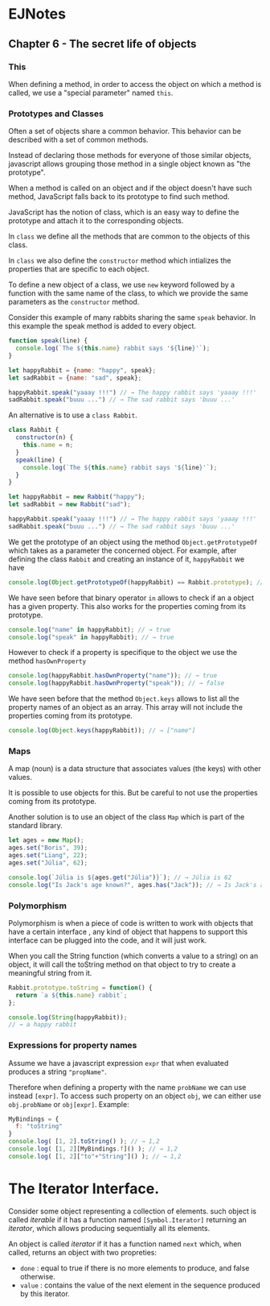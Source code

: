 # EJNotes

## Chapter 6 - The secret life of objects

### This

When defining a method, in order to access the object on which a method is called, we use a "special parameter" named `this`.

### Prototypes and Classes

Often a set of objects share a common behavior. This behavior can be described with a set of common methods. 

Instead of declaring those methods for everyone of those similar objects, 
javascript allows grouping those method in a single object known as "the prototype".

When a method is called on an object and if the object doesn't have such method, 
JavaScript falls back to its prototype to find such method.

JavaScript has the notion of class, which is an easy way to define the prototype and attach it to the corresponding objects.

In `class` we define all the methods that are common to the objects of this class.

In `class` we also define the `constructor` method which intializes the properties that are specific to each object.

To define a new object of a class, we use `new` keyword followed by a function with the same name of the class, 
to which we provide the same parameters as the `constructor` method.

Consider this example of many rabbits sharing the same `speak` behavior. 
In this example the speak method is added to every object.

```javascript
function speak(line) {
  console.log(`The ${this.name} rabbit says '${line}'`);
}

let happyRabbit = {name: "happy", speak};
let sadRabbit = {name: "sad", speak};

happyRabbit.speak("yaaay !!!") // → The happy rabbit says 'yaaay !!!' 
sadRabbit.speak("buuu ...") // → The sad rabbit says 'buuu ...' 
```

An alternative is to use a `class Rabbit`.

```javascript
class Rabbit {
  constructor(n) {
    this.name = n;
  }
  speak(line) {
    console.log(`The ${this.name} rabbit says '${line}'`);
  }
}

let happyRabbit = new Rabbit("happy");
let sadRabbit = new Rabbit("sad");

happyRabbit.speak("yaaay !!!") // → The happy rabbit says 'yaaay !!!' 
sadRabbit.speak("buuu ...") // → The sad rabbit says 'buuu ...' 
```

We get the prototype of an object using the method `Object.getPrototypeOf` which takes as a parameter the concerned object.
For example, after defining the class `Rabbit` and creating an instance of it, `happyRabbit` we have

```javascript
console.log(Object.getPrototypeOf(happyRabbit) == Rabbit.prototype); // → true
```

We have seen before that binary operator `in` allows to check if an a object has a given property. 
This also works for the properties coming from its prototype.

```javascript
console.log("name" in happyRabbit); // → true
console.log("speak" in happyRabbit); // → true
```

However to check if a property is specifique to the object we use the method `hasOwnProperty`

```javascript
console.log(happyRabbit.hasOwnProperty("name")); // → true
console.log(happyRabbit.hasOwnProperty("speak")); // → false
```

We have seen before that the method `Object.keys` allows to list all the property names of an object as an array. 
This array will not include the properties coming from its prototype.

```javascript
console.log(Object.keys(happyRabbit)); // → ["name"]
```

### Maps

A map (noun) is a data structure that associates values (the keys) with other values.

It is possible to use objects for this. But be careful to not use the properties coming from its prototype.

Another solution is to use an object of the class `Map` which is part of the standard library.

```javascript
let ages = new Map();
ages.set("Boris", 39);
ages.set("Liang", 22);
ages.set("Júlia", 62);

console.log(`Júlia is ${ages.get("Júlia")}`); // → Júlia is 62
console.log("Is Jack's age known?", ages.has("Jack")); // → Is Jack's age known? false
```

### Polymorphism

Polymorphism is when a piece of code is written to work with objects that have a certain interface ,
any kind of object that happens to support this interface can be plugged into the code, and it will just work.

When you call the String function (which converts a value to a string) on an object, 
it will call the toString method on that object to try to create a meaningful string from it.

```javascript
Rabbit.prototype.toString = function() {
  return `a ${this.name} rabbit`;
};

console.log(String(happyRabbit));
// → a happy rabbit
```

### Expressions for property names

Assume we have a javascript expression `expr` that when evaluated produces a string `"propName"`.

Therefore when defining a property with the name `probName` we can use instead `[expr]`.
To access such property on an object `obj`, we can either use `obj.probName` or `obj[expr]`.
Example:

```javascript
MyBindings = {
  f: "toString" 
}
console.log( [1, 2].toString() ); // → 1,2
console.log( [1, 2][MyBindings.f]() ); // → 1,2
console.log( [1, 2]["to"+"String"]() ); // → 1,2
```

# The Iterator Interface.

Consider some object representing a collection of elements. such object is called *iterable* if it has a function named `[Symbol.Iterator]` returning an *iterator*, which allows producing sequentially all its elements.

An object is called *iterator* if it has a function named `next` which, when called, returns an object with two propreties:
- `done` : equal to true if there is no more elements to produce, and false otherwise.
- `value` : contains the value of the next element in the sequence produced by this iterator.



